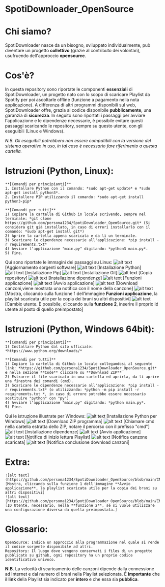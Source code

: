 # SpotiDownloader_OpenSource
# Chi siamo?
SpotiDownloader nasce da un bisogno, sviluppato individualmente, può diventare un progetto **collettivo** (grazie al contributo dei volontari), usufruendo dell'approccio **opensource**.

# Cos'è?
In questa repository sono riportate le componenti **essenziali** di SpotiDownloader, un progetto nato con lo scopo di scaricare Playlist da Spotify per poi ascoltarle offline (funzione a pagamento nella nota applicazione). 
A differenza di altri programmi disponibili sul web, SpotiDownloader offre, grazia al codice disponibile **pubblicamente**, una garanzia di **sicurezza**.
In seguito sono riportati i passaggi per avviare l'applicazione e le dipendenze necessarie, è possibile evitare questi passaggi scaricando le repository, sempre su questo utente, con gli eseguibili (Linux e Windows). 

*N.B. Gli eseguibili potrebbero non essere compatibili con la versione del sistema operativo in uso, in tal caso è necessario fare riferimento a questa cartella.*


# Istruzioni (Python, Linux):
    
    **[Comandi per principianti]**
    1. Installare Python con il comando: *sudo apt-get update* e *sudo apt-get install python3*. 
    2. Installere PIP utilizzando il comando: *sudo apt-get install python3-pip*

    **[Comandi per tutti]**
    1) Copiare la cartella di Github in locale scrivendo, sempre nel terminale: *git clone https://github.com/persona1234/SpotiDownloader_OpenSource.git* (Si considera git già installato, in caso di errori installarlo con il comando: *sudo apt-get install git*)
    2) Aprire la cartella appena scaricata e da lì un terminale.
    3) Scaricare le dipendenze necessarie all'applicazione: *pip install -r requirements.txt*
    4) Avviare l'applicazione "main.py" digitando: *python3 main.py*.
    5) Fine.
Qui sono riportate le immagini dei passaggi su Linux:
![alt text](https://github.com/persona1234/SpotiDownloader_OpenSource/blob/main/IMG_Linux_edit/update.png) [Aggiornamento sorgenti software]
![alt text](https://github.com/persona1234/SpotiDownloader_OpenSource/blob/main/IMG_Linux_edit/python.png) [Installazione Python]
![alt text](https://github.com/persona1234/SpotiDownloader_OpenSource/blob/main/IMG_Linux_edit/pip.png) [Installazione Pip]
![alt text](https://github.com/persona1234/SpotiDownloader_OpenSource/blob/main/IMG_Linux_edit/git.png) [Installazione Git]
![alt text](https://github.com/persona1234/SpotiDownloader_OpenSource/blob/main/IMG_Linux_edit/clone.png) [Copia repository]
![alt text](https://github.com/persona1234/SpotiDownloader_OpenSource/blob/main/IMG_Linux_edit/requirements.png) [Installazione dipendenze]
![alt text](https://github.com/persona1234/SpotiDownloader_OpenSource/blob/main/IMG_Linux_edit/home1.png) [Funzioni applicazione]
![alt text](https://github.com/persona1234/SpotiDownloader_OpenSource/blob/main/IMG_Linux_edit/avvio.png) [Avvio applicazione]
![alt text](https://github.com/persona1234/SpotiDownloader_OpenSource/blob/main/IMG_Linux_edit/download.png) [Download canzoni,viene mostrata una notifica con il nome della canzone]
![alt text](https://github.com/persona1234/SpotiDownloader_OpenSource/blob/main/IMG_Linux_edit/cartella1.png) [Mostra, cliccando sulla funzione 1 dell'immagine **Funzioni applicazione**, la playlist scaricata utile per la copia dei brani su altri dispositivi]
![alt text](https://github.com/persona1234/SpotiDownloader_OpenSource/blob/main/IMG_Linux_edit/login.png) [Cambio utente. È possibile, cliccando sulla **funzione 2**, inserire il proprio id utente al posto di quello preimpostato]



# Istruzioni (Python, Windows 64bit):

    **[Comandi per principianti]**
    1) Installare Python dal sito ufficiale: *https://www.python.org/downloads/*
    
    **[Comandi per tutti]**
    1) Copiare la cartella di Github in locale collegandosi al seguente link: *https://github.com/persona1234/SpotiDownloader_OpenSource.git* e nella sezione **Code** cliccare su **Download ZIP**
    2) Estrarre il file scaricato in una cartella ed aprirla, da lì aprire una finestra dei comandi (cmd).
    3) Scaricare le dipendenze necessarie all'applicazione: *pip install -r requirements.txt* (o utilizzando: *python -m pip install -r requirements.txt *, in caso di errore potrebbe essere necessario sostituire "python" con "py")
    4) Avviare l'applicazione "main.py" digitando: *python main.py*.
    5) Fine.

Qui le istruzione illustrate per Windows:
![alt text](https://github.com/persona1234/SpotiDownloader_OpenSource/blob/main/IMG_Windows/Python_download.png) [Installazione Python per Windows]
![alt text](https://github.com/persona1234/SpotiDownloader_OpenSource/blob/main/IMG_Windows/Git_Cartella.png) [Download ZIP programma]
![alt text](https://github.com/persona1234/SpotiDownloader_OpenSource/blob/main/IMG_Windows/Cmd_cartella.png) [Chiamare cmd nella cartella estratta dello ZIP, notare il percorso con il prefisso "cmd"]
![alt text](https://github.com/persona1234/SpotiDownloader_OpenSource/blob/main/IMG_Windows/Pip_install.png) [Installazione dipendenze]
![alt text](https://github.com/persona1234/SpotiDownloader_OpenSource/blob/main/IMG_Windows/App_home1.png) [Avvio applicazione]
![alt text](https://github.com/persona1234/SpotiDownloader_OpenSource/blob/main/IMG_Windows/App_avvio.png) [Notifica di inizio lettura Playlist]
![alt text](https://github.com/persona1234/SpotiDownloader_OpenSource/blob/main/IMG_Windows/App_scarica.png) [Notifica canzone scaricata]
![alt text](https://github.com/persona1234/SpotiDownloader_OpenSource/blob/main/IMG_Windows/Play_letta.png) [Notifica conclusione download canzoni]

# Extra:
    ![alt text](https://github.com/persona1234/SpotiDownloader_OpenSource/blob/main/IMG_Windows/Link.png) [Mostra, cliccando sulla funzione 1 dell'immagine **Avvio applicazione**, la playlist scaricata utile per la copia dei brani su altri dispositivi]
    ![alt text](https://github.com/persona1234/SpotiDownloader_OpenSource/blob/main/IMG_Windows/Nome_utente.png) [ID Utente, necessario, nella **funzione 2**, se si vuole utilizzare una configurazione diversa da quella preimpostata.]





# Glossario:
    OpenSource: Indica un approccio alla programmazione nel quale si rende il codice sorgente disponibile ad altri.
    Repository: Il luogo dove vengono conservati i files di un progetto pubblicato su github, ogni repository ha un proprio codice identificativo univoco.
**N.B**. La velocità di scaricamento delle canzoni dipende dalla connessione ad Internet e dal numero di brani nella Playlist selezionata. È **importante** che il **link** della Playlist sia indicato per **intero** e che essa sia **pubblica**.
